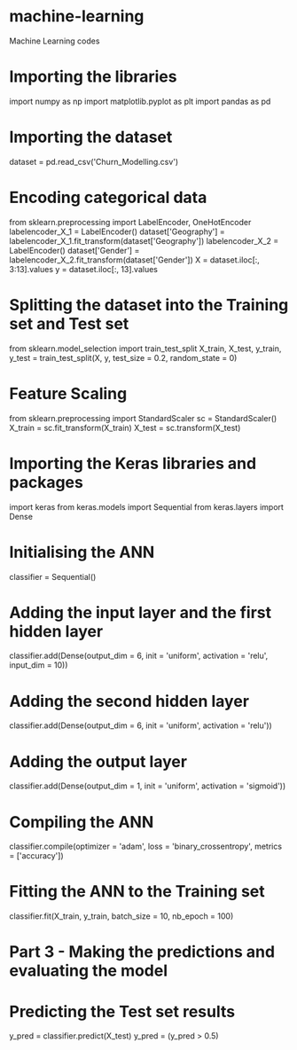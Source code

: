 # machine-learning
Machine Learning codes
# Importing the libraries
import numpy as np
import matplotlib.pyplot as plt
import pandas as pd

# Importing the dataset
dataset = pd.read_csv('Churn_Modelling.csv')
# Encoding categorical data
from sklearn.preprocessing import LabelEncoder, OneHotEncoder
labelencoder_X_1 = LabelEncoder()
dataset['Geography'] = labelencoder_X_1.fit_transform(dataset['Geography'])
labelencoder_X_2 = LabelEncoder()
dataset['Gender'] = labelencoder_X_2.fit_transform(dataset['Gender'])
X = dataset.iloc[:, 3:13].values
y = dataset.iloc[:, 13].values


# Splitting the dataset into the Training set and Test set
from sklearn.model_selection import train_test_split
X_train, X_test, y_train, y_test = train_test_split(X, y, test_size = 0.2, random_state = 0)

# Feature Scaling
from sklearn.preprocessing import StandardScaler
sc = StandardScaler()
X_train = sc.fit_transform(X_train)
X_test = sc.transform(X_test)

# Importing the Keras libraries and packages
import keras
from keras.models import Sequential
from keras.layers import Dense

# Initialising the ANN
classifier = Sequential()

# Adding the input layer and the first hidden layer
classifier.add(Dense(output_dim = 6, init = 'uniform', activation = 'relu', input_dim = 10))

# Adding the second hidden layer
classifier.add(Dense(output_dim = 6, init = 'uniform', activation = 'relu'))

# Adding the output layer
classifier.add(Dense(output_dim = 1, init = 'uniform', activation = 'sigmoid'))

# Compiling the ANN
classifier.compile(optimizer = 'adam', loss = 'binary_crossentropy', metrics = ['accuracy'])

# Fitting the ANN to the Training set
classifier.fit(X_train, y_train, batch_size = 10, nb_epoch = 100)

# Part 3 - Making the predictions and evaluating the model

# Predicting the Test set results
y_pred = classifier.predict(X_test)
y_pred = (y_pred > 0.5)
